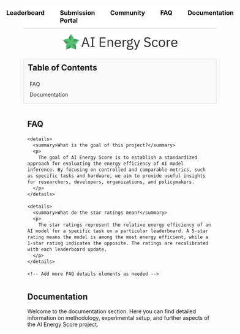 <!DOCTYPE html>
<html lang="en">
<head>
  <meta charset="UTF-8">
  <title>AI Energy Score Documentation & FAQ</title>
  <!-- Polyfill and MathJax Scripts -->
  <script type="text/javascript" async src="https://polyfill.io/v3/polyfill.min.js?features=es6"></script>
  <script type="text/javascript" async src="https://cdnjs.cloudflare.com/ajax/libs/mathjax/3.2.2/es5/tex-mml-chtml.js"></script>

  <style>
    /* --- Sticky Navigation Bar --- */
    nav {
      position: sticky;
      top: 0;
      z-index: 1000;
      display: flex;
      justify-content: center; /* Centers the links */
      gap: 40px; /* Adds space between links */
      background-color: white; /* Background color */
      padding: 10px 0; /* Padding for spacing */
      border-bottom: 1px solid #ccc; /* Visual divider */
    }

    nav a {
      text-decoration: none; /* Removes underline */
      color: black; /* Makes links black */
      font-size: 16px; /* Increases font size */
      font-weight: bold; /* Bold text */
    }

    nav a:hover,
    nav a.active { /* Highlight when hovered or active (scrollspy) */
      text-decoration: underline;
    }

    /* --- Hide GitHub Pages Banner --- */
    body > header, 
    .brand, 
    .site-header, 
    .page-header, 
    .github-pages-metadata { 
      display: none !important; 
    }

    .container-lg > div:first-child {
      display: none !important;
    }

    /* --- Interactive TOC Styles --- */
    #toc {
      margin: 20px auto;
      max-width: 800px;
      padding: 10px;
      background: #f9f9f9;
      border: 1px solid #ddd;
    }
    #toc h2 {
      margin-top: 0;
    }
    #toc a {
      display: block;
      padding: 5px;
      color: #333;
      text-decoration: none;
    }
    #toc a.active {
      background-color: #ddd;
    }

    /* --- Collapsible FAQ (Accordion) Styles --- */
    details {
      margin: 10px 0;
      border: 1px solid #ddd;
      padding: 10px;
      border-radius: 4px;
    }
    summary {
      font-weight: bold;
      cursor: pointer;
      outline: none;
    }

    /* Optional: Style for the main content sections */
    section {
      max-width: 800px;
      margin: 40px auto;
      padding: 0 10px;
    }
  </style>
</head>
<body>

  <!-- Sticky Navigation Bar -->
  <nav>
    <a href="https://huggingface.co/spaces/AIEnergyScore/Leaderboard">Leaderboard</a>
    <a href="https://huggingface.co/spaces/AIEnergyScore/submission_portal">Submission Portal</a>
    <a href="https://huggingface.co/spaces/AIEnergyScore/README/discussions">Community</a>
    <a href="#faq">FAQ</a>
    <a href="#documentation">Documentation</a>
  </nav>

  <p align="center">
    <img src="https://raw.githubusercontent.com/huggingface/AIEnergyScore/refs/heads/main/logo.png" alt="AI Energy Score" width="300">
  </p>

  <!-- Interactive Table of Contents -->
  <div id="toc">
    <h2>Table of Contents</h2>
    <a href="#faq">FAQ</a>
    <a href="#documentation">Documentation</a>
  </div>

  <!-- FAQ Section with Collapsible Panels -->
  <section id="faq">
    <h2>FAQ</h2>
    
    <details>
      <summary>What is the goal of this project?</summary>
      <p>
        The goal of AI Energy Score is to establish a standardized approach for evaluating the energy efficiency of AI model inference. By focusing on controlled and comparable metrics, such as specific tasks and hardware, we aim to provide useful insights for researchers, developers, organizations, and policymakers.
      </p>
    </details>

    <details>
      <summary>What do the star ratings mean?</summary>
      <p>
        The star ratings represent the relative energy efficiency of an AI model for a specific task on a particular leaderboard. A 5-star rating means the model is among the most energy efficient, while a 1-star rating indicates the opposite. The ratings are recalibrated with each leaderboard update.
      </p>
    </details>

    <!-- Add more FAQ details elements as needed -->
  </section>

  <!-- Documentation Section -->
  <section id="documentation">
    <h2>Documentation</h2>
    <p>
      Welcome to the documentation section. Here you can find detailed information on methodology, experimental setup, and further aspects of the AI Energy Score project.
    </p>
    <!-- Include your full documentation content here -->
  </section>

  <!-- JavaScript for Interactive TOC (Scrollspy) -->
  <script>
    // Wait for the DOM to load
    document.addEventListener("DOMContentLoaded", function() {
      const tocLinks = document.querySelectorAll("#toc a");
      const sections = document.querySelectorAll("section");

      // Function to update active TOC link based on scroll position
      function onScroll() {
        const scrollPos = document.documentElement.scrollTop || document.body.scrollTop;
        sections.forEach(section => {
          // Add an offset (e.g., 50px) for better accuracy with sticky nav height
          if (section.offsetTop <= scrollPos + 50 && (section.offsetTop + section.offsetHeight) > scrollPos + 50) {
            tocLinks.forEach(link => {
              link.classList.remove("active");
              if (section.getAttribute("id") === link.getAttribute("href").substring(1)) {
                link.classList.add("active");
              }
            });
          }
        });
      }

      // Listen to scroll events
      window.addEventListener("scroll", onScroll);
      // Initial call to set the active link on page load
      onScroll();
    });
  </script>

</body>
</html>
